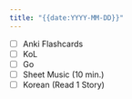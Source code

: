 ```yaml
---
title: "{{date:YYYY-MM-DD}}"
---
```


- [ ] Anki Flashcards
- [ ] KoL
- [ ] Go
- [ ] Sheet Music (10 min.)
- [ ] Korean (Read 1 Story)
